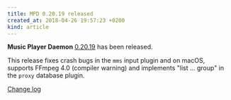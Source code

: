 ```yaml
---
title: MPD 0.20.19 released
created_at: 2018-04-26 19:57:23 +0200
kind: article
---
```


**Music Player Daemon**
[0.20.19](/download/mpd/0.20/mpd-0.20.19.tar.xz)
has been released.

This release fixes crash bugs in the `mms` input plugin and on macOS,
supports FFmpeg 4.0 (compiler warning) and implements "list ... group"
in the `proxy` database plugin.

[Change log](https://raw.githubusercontent.com/MusicPlayerDaemon/MPD/v0.20.19/NEWS)
